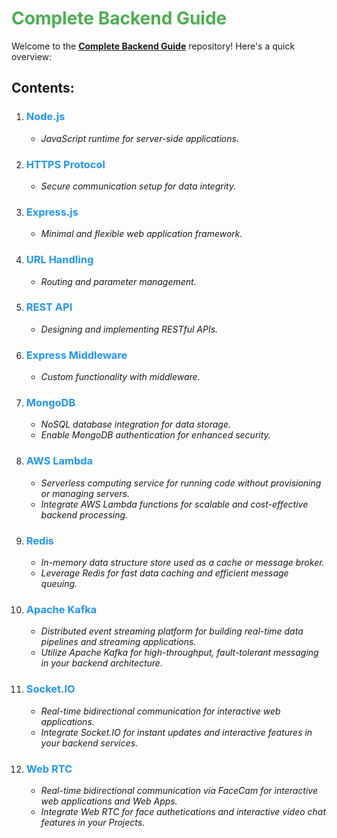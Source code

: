 # <span style="color:#4CAF50">Complete Backend Guide</span>

Welcome to the <span style="text-decoration: underline">**Complete Backend Guide**</span> repository! Here's a quick overview:

## Contents:

1. ### <span style="color:#2196F3">Node.js</span>
    - <span style="font-style: italic">JavaScript runtime for server-side applications.</span>

2. ### <span style="color:#2196F3">HTTPS Protocol</span>
    - <span style="font-style: italic">Secure communication setup for data integrity.</span>

3. ### <span style="color:#2196F3">Express.js</span>
    - <span style="font-style: italic">Minimal and flexible web application framework.</span>

4. ### <span style="color:#2196F3">URL Handling</span>
    - <span style="font-style: italic">Routing and parameter management.</span>

5. ### <span style="color:#2196F3">REST API</span>
    - <span style="font-style: italic">Designing and implementing RESTful APIs.</span>

6. ### <span style="color:#2196F3">Express Middleware</span>
    - <span style="font-style: italic">Custom functionality with middleware.</span>

7. ### <span style="color:#2196F3">MongoDB</span>
    - <span style="font-style: italic">NoSQL database integration for data storage.</span>
    - <span style="font-style: italic">Enable MongoDB authentication for enhanced security.</span>

8. ### <span style="color:#2196F3">AWS Lambda</span>
    - <span style="font-style: italic">Serverless computing service for running code without provisioning or managing servers.</span>
    - <span style="font-style: italic">Integrate AWS Lambda functions for scalable and cost-effective backend processing.</span>

9. ### <span style="color:#2196F3">Redis</span>
    - <span style="font-style: italic">In-memory data structure store used as a cache or message broker.</span>
    - <span style="font-style: italic">Leverage Redis for fast data caching and efficient message queuing.</span>

10. ### <span style="color:#2196F3">Apache Kafka</span>
    - <span style="font-style: italic">Distributed event streaming platform for building real-time data pipelines and streaming applications.</span>
    - <span style="font-style: italic">Utilize Apache Kafka for high-throughput, fault-tolerant messaging in your backend architecture.</span>

11. ### <span style="color:#2196F3">Socket.IO</span>
    - <span style="font-style: italic">Real-time bidirectional communication for interactive web applications.</span>
    - <span style="font-style: italic">Integrate Socket.IO for instant updates and interactive features in your backend services.</span>
12. ### <span style="color:#2196F3">Web RTC</span>
    - <span style="font-style: italic">Real-time bidirectional communication via FaceCam for interactive web applications and Web Apps.</span>
    - <span style="font-style: italic">Integrate Web RTC for face authetications and interactive video chat features in your Projects.</span>

